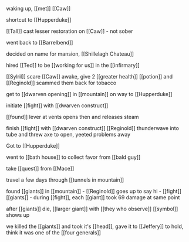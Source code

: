 waking up, [[met]] [[Caw]]

shortcut to [[Hupperduke]]

[[Tall]] cast lesser restoration on [[Caw]]
	- not sober

went back to [[Barrelbend]]

decided on name for mansion, [[Shillelagh Chateau]]

hired [[Ted]] to be [[working for us]] in the [[infirmary]]

[[Sylril]] scare [[Caw]] awake, give 2 [[greater health]] [[potion]] and [[Reginold]] scammed them back for tobacco

get to [[dwarven opening]] in [[mountain]] on way to [[Hupperduke]]

initiate [[fight]] with [[dwarven construct]]

[[found]] lever at vents opens then and releases steam

finish [[fight]] with [[dwarven construct]] [[Reginold]] thunderwave into tube and threw axe to open, yeeted problems away

Got to [[Hupperduke]]

went to [[bath house]] to collect favor from [[bald guy]]

take [[quest]] from [[Mace]]

travel a few days through [[tunnels in mountain]]

found [[giants]] in [[mountain]]
	- [[Reginold]] goes up to say hi
	- [[fight]] [[giants]]
	- during [[fight]], each [[giant]] took 69 damage at same point
	
after [[giants]] die, [[larger giant]] with [[they who observe]] [[symbol]] shows up

we killed the [[giants]] and took it's [[head]], gave it to [[Jeffery]] to hold, think it was one of the [[four generals]]